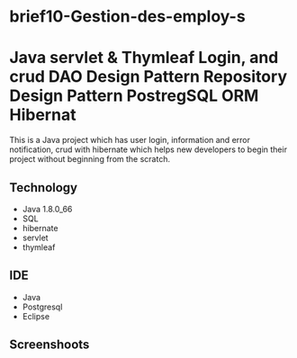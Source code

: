 # brief10-Gestion-des-employ-s

<h1>Java servlet & Thymleaf
 Login,  and crud DAO Design Pattern Repository Design Pattern PostregSQL ORM  Hibernat </h1>
 <p>This is a Java  project which has user login, information and error notification, crud with hibernate which helps new developers to begin their project without beginning from the scratch.</p>


<h2>Technology</h2>
<ul>
<li>Java 1.8.0_66</li>
<li>SQL</li>
<li>hibernate</li>
  <li>servlet</li>
    <li>thymleaf</li>
</ul>


<h2>IDE</h2>

<ul>
<li>Java</li>

  <li>Postgresql</li>
  <li>Eclipse</li>
</ul>

<h2>Screenshoots</h2>




